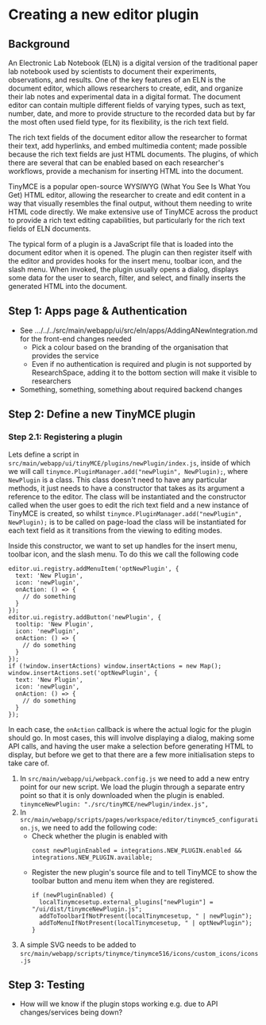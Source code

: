 # Creating a new editor plugin

## Background

An Electronic Lab Notebook (ELN) is a digital version of the traditional paper
lab notebook used by scientists to document their experiments, observations, and
results. One of the key features of an ELN is the document editor, which allows
researchers to create, edit, and organize their lab notes and experimental data in a
digital format. The document editor can contain multiple different fields of
varying types, such as text, number, date, and more to provide structure to the
recorded data but by far the most often used field type, for its flexibility, is
the rich text field.

The rich text fields of the document editor allow the researcher to format
their text, add hyperlinks, and embed multimedia content; made possible because
the rich text fields are just HTML documents. The plugins, of which there are
several that can be enabled based on each researcher's workflows, provide a
mechanism for inserting HTML into the document.

TinyMCE is a popular open-source WYSIWYG (What You See Is What You Get) HTML
editor, allowing the researcher to create and edit content in a way that
visually resembles the final output, without them needing to write HTML code
directly. We make extensive use of TinyMCE across the product to provide a rich
text editing capabilities, but particularly for the rich text fields of ELN
documents.

The typical form of a plugin is a JavaScript file that is loaded into the
document editor when it is opened. The plugin can then register itself with
the editor and provides hooks for the insert menu, toolbar icon, and the slash
menu. When invoked, the plugin usually opens a dialog, displays some data for
the user to search, filter, and select, and finally inserts the generated HTML
into the document.

## Step 1: Apps page & Authentication
- See .../../../src/main/webapp/ui/src/eln/apps/AddingANewIntegration.md for the front-end changes needed
  - Pick a colour based on the branding of the organisation that provides the service
  - Even if no authentication is required and plugin is not supported by ResearchSpace,
    adding it to the bottom section will make it visible to researchers
- Something, something, something about required backend changes

## Step 2: Define a new TinyMCE plugin

### Step 2.1: Registering a plugin
Lets define a script in `src/main/webapp/ui/tinyMCE/plugins/newPlugin/index.js`,
inside of which we will call `tinymce.PluginManager.add("newPlugin", NewPlugin);`,
where `NewPlugin` is a class. This class doesn't need to have any particular
methods, it just needs to have a constructor that takes as its argument a
reference to the editor. The class will be instantiated and the constructor
called when the user goes to edit the rich text field and a new instance of
TinyMCE is created, so whilst `tinymce.PluginManager.add("newPlugin", NewPlugin);`
is to be called on page-load the class will be instantiated for each text field
as it transitions from the viewing to editing modes.

Inside this constructor, we want to set up handles for the insert menu, toolbar
icon, and the slash menu. To do this we call the following code
```
editor.ui.registry.addMenuItem('optNewPlugin', {
  text: 'New Plugin',
  icon: 'newPlugin',
  onAction: () => {
    // do something
  }
});
editor.ui.registry.addButton('newPlugin', {
  tooltip: 'New Plugin',
  icon: 'newPlugin',
  onAction: () => {
    // do something
  }
});
if (!window.insertActions) window.insertActions = new Map();
window.insertActions.set('optNewPlugin', {
  text: 'New Plugin',
  icon: 'newPlugin',
  onAction: () => {
    // do something
  }
});
```
In each case, the `onAction` callback is where the actual logic for the plugin
should go. In most cases, this will involve displaying a dialog, making some API
calls, and having the user make a selection before generating HTML to display,
but before we get to that there are a few more initialisation steps to take care
of.
  1. In `src/main/webapp/ui/webpack.config.js` we need to add a new entry point for our new script.
     We load the plugin through a separate entry point so that it is only downloaded
     when the plugin is enabled.
    ```
      tinymceNewPlugin: "./src/tinyMCE/newPlugin/index.js",
    ```
  2. In `src/main/webapp/scripts/pages/workspace/editor/tinymce5_configuration.js`,
     we need to add the following code:
     * Check whether the plugin is enabled with
        ```
        const newPluginEnabled = integrations.NEW_PLUGIN.enabled && integrations.NEW_PLUGIN.available;
        ```
     * Register the new plugin's source file and to tell TinyMCE to show the
       toolbar button and menu item when they are registered.
        ```
        if (newPluginEnabled) {
          localTinymcesetup.external_plugins["newPlugin"] = "/ui/dist/tinymceNewPlugin.js";
          addToToolbarIfNotPresent(localTinymcesetup, " | newPlugin");
          addToMenuIfNotPresent(localTinymcesetup, " | optNewPlugin");
        }
        ```
  3. A simple SVG needs to be added to `src/main/webapp/scripts/tinymce/tinymce516/icons/custom_icons/icons.js`

## Step 3: Testing
- How will we know if the plugin stops working e.g. due to API changes/services being down?
